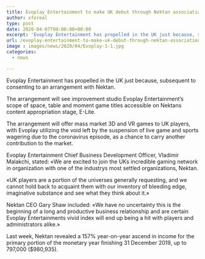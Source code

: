 ```yaml
---
title: Evoplay Entertainment to make UK debut through Nektan association
author: xforeal 
type: post
date: 2020-04-07T00:00:00+00:00
excerpt: 'Evoplay Entertainment has propelled in the UK just because, subsequent to consenting to an arrangement with Nektan '
url: /evoplay-entertainment-to-make-uk-debut-through-nektan-association/
image : images/news/2020/04/Evoplay-1-1.jpg
categories:
  - news

---
```

Evoplay Entertainment has propelled in the UK just because, subsequent to consenting to an arrangement with Nektan. 

The arrangement will see improvement studio Evoplay Entertainment&#8217;s scope of space, table and moment game titles accessible on Nektans content appropriation stage, E-Lite. 

The arrangement will offer mass market 3D and VR games to UK players, with Evoplay utilizing the void left by the suspension of live game and sports wagering due to the coronavirus episode, as a chance to carry another contribution to the market. 

Evoplay Entertainment Chief Business Development Officer, Vladimir Malakchi, stated: &#171;We are excited to join the UKs incredible gaming network in organization with one of the industrys most settled organizations, Nektan. 

&#171;UK players are a portion of the universes generally requesting, and we cannot hold back to acquaint them with our inventory of bleeding edge, imaginative substance and see what they think about it.&#187; 

Nektan CEO Gary Shaw included: &#171;We have no uncertainty this is the beginning of a long and productive business relationship and are certain Evoplay Entertainments vivid index will end up being a hit with players and administrators alike.&#187; 

Last week, Nektan revealed a 157&percnt; year-on-year ascend in income for the primary portion of the monetary year finishing 31 December 2019, up to 797,000 ($980,935).